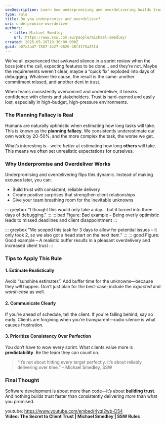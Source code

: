 ```yaml
---
seoDescription: Learn how underpromising and overdelivering builds trust with clients and improves your team's credibility. Avoid the planning fallacy by estimating realistically and communicating clearly.
type: rule
title: Do you underpromise and overdeliver?
uri: underpromise-overdeliver
authors:
  - title: Michael Smedley
    url: https://www.ssw.com.au/people/michael-smedley/
created: 2025-05-26T10:30:00.000Z
guid: b07a2a47-7887-4b27-9626-48f4175a251d
---
```


We’ve all experienced that awkward silence in a sprint review when the boss joins the call, expecting features to be done... and they’re not. Maybe the requirements weren’t clear, maybe a “quick fix” exploded into days of debugging. Whatever the cause, the result is the same: another commitment missed, and another dent in trust. 

<!--endintro-->

When teams consistently overcommit and underdeliver, it breaks confidence with clients and stakeholders. Trust is hard-earned and easily lost, especially in high-budget, high-pressure environments.

### The Planning Fallacy is Real

Humans are naturally optimistic when estimating how long tasks will take. This is known as the **planning fallacy**. We consistently underestimate our own work by 20–50%, and the more complex the task, the worse we get.

What’s interesting is—we’re *better* at estimating how long **others** will take. This means we often set unrealistic expectations for ourselves.

### Why Underpromise and Overdeliver Works

Underpromising and overdelivering flips this dynamic. Instead of making excuses later, you can:

* Build trust with consistent, reliable delivery
* Create positive surprises that strengthen client relationships
* Give your team breathing room for the inevitable unknowns

::: greybox
"I thought this would only take a day... but it turned into three days of debugging."
:::
::: bad
Figure: Bad example – Being overly optimistic leads to missed deadlines and client disappointment
:::

::: greybox
"We scoped this task for 3 days to allow for potential issues – it only took 2, so we also got a head start on the next item."
:::
::: good
Figure: Good example – A realistic buffer results in a pleasant overdelivery and increased client trust
:::

### Tips to Apply This Rule

#### 1. Estimate Realistically  
Avoid “sunshine estimates”. Add buffer time for the unknowns—because they *will* happen. Don’t just plan for the best-case; include the *expected* and *worst-case* as well.

#### 2. Communicate Clearly  
If you’re ahead of schedule, tell the client. If you're falling behind, say so early. Clients are forgiving when you’re transparent—radio silence is what causes frustration.

#### 3. Prioritize Consistency Over Perfection  
You don’t have to wow every sprint. What clients value more is **predictability**. Be the team they can count on.

> “It’s not about hitting every target perfectly. It’s about reliably delivering over time.” – Michael Smedley, SSW

### Final Thought

Software development is about more than code—it’s about **building trust**. And nothing builds trust faster than consistently delivering *more* than what you promised.

youtube: https://www.youtube.com/embed/4yqI2wb-D54  
**Video: The Secret to Client Trust | Michael Smedley | SSW Rules**
